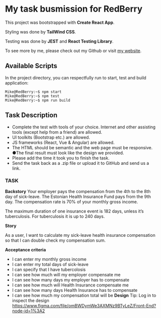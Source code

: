 # My task busmission for RedBerry

This project was bootstrapped with **Create React App**.

Styling was done by **TailWind CSS**.

Testing was done by **JEST** and **React Testing Library**.

To see more by me, please check out my Github or visit [my website](https://goglichidze.me/).

## Available Scripts

In the project directory, you can respectfully run to start, test and build
application:

```console
Mike@RedBerry:~$ npm start
Mike@RedBerry:~$ npm test
Mike@RedBerry:~$ npm run build
```

## Task Description

- Complete the test with tools of your choice. Internet and other assisting
  tools (except help from a friend) are allowed.
- UI toolkits (Bootstrap etc.) are allowed.
- JS frameworks (React, Vue & Angular) are allowed.
- The HTML should be semantic and the web page must be responsive. ●The final
  result must look like the design we provided.
- Please add the time it took you to finish the task.
- Send the task back as a .zip file or upload it to GitHub and send us a link.

### TASK

**Backstory** Your employer pays the compensation from the 4th to the 8th day of
sick-leave. The Estonian Health Insurance Fund pays from the 9th day. The
compensation rate is 70% of your monthly gross income.

The maximum duration of one insurance event is 182 days, unless it’s
tuberculosis. For tuberculosis it is up to 240 days.

**Story**

As a user, I want to calculate my sick-leave health insurance compensation so
that I can double check my compensation sum.

**Acceptance criteria**

- I can enter my monthly gross income
- I can enter my total days of sick-leave
- I can specify that I have tubercolosis
- I can see how much will my employer compensate me
- I can see how many days my employer has to compensate
- I can see how much will Health Insurance compensate me
- I can see how many days Health Insurance has to compensate
- I can see how much my compensation total will be **Design** Tip: Log in to
  inspect the design
  https://www.figma.com/file/omBWDymWe3AXMNz9BTyLeZ/Front-End?node-id=1%3A2
